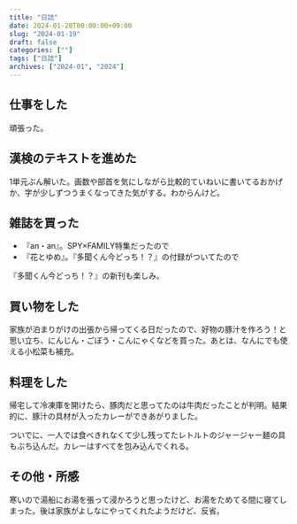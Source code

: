 ```yaml
---
title: "日誌"
date: 2024-01-20T00:00:00+09:00
slug: "2024-01-19"
draft: false
categories: [""]
tags: ["日誌"]
archives: ["2024-01", "2024"]
---
```

## 仕事をした

頑張った。

## 漢検のテキストを進めた

1単元ぶん解いた。画数や部首を気にしながら比較的ていねいに書いてるおかげか、字が少しずつうまくなってきた気がする。わからんけど。

## 雑誌を買った

- 『an・an』。SPY×FAMILY特集だったので
- 『花とゆめ』。『多聞くん今どっち！？』の付録がついてたので

『多聞くん今どっち！？』の新刊も楽しみ。

## 買い物をした

家族が泊まりがけの出張から帰ってくる日だったので、好物の豚汁を作ろう！と思い立ち、にんじん・ごぼう・こんにゃくなどを買った。あとは、なんにでも使える小松菜も補充。

## 料理をした

帰宅して冷凍庫を開けたら、豚肉だと思ってたのは牛肉だったことが判明。結果的に、豚汁の具材が入ったカレーができあがりました。

ついでに、一人では食べきれなくて少し残ってたレトルトのジャージャー麺の具もぶち込んだ。カレーはすべてを包み込んでくれる。

## その他・所感

寒いので湯船にお湯を張って浸かろうと思ったけど、お湯をためてる間に寝てしまった。後は家族がよしなにやってくれたようだけど、反省。
